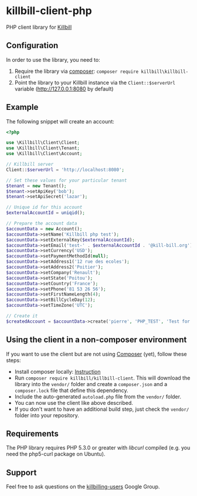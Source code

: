killbill-client-php
===================

PHP client library for [Killbill](http://killbill.io)

Configuration
-------------

In order to use the library, you need to:

1. Require the library via [composer](https://getcomposer.org): `composer require killbill\killbill-client`
2. Point the library to your Killbill instance via the `Client::$serverUrl` variable (http://127.0.0.1:8080 by default)

Example
-------

The following snippet will create an account:

```php
<?php

use \Killbill\Client\Client;
use \Killbill\Client\Tenant;
use \Killbill\Client\Account;

// Killbill server
Client::$serverUrl = 'http://localhost:8080';

// Set these values for your particular tenant
$tenant = new Tenant();
$tenant->setApiKey('bob');
$tenant->setApiSecret('lazar');

// Unique id for this account
$externalAccountId = uniqid();

// Prepare the account data
$accountData = new Account();
$accountData->setName('Killbill php test');
$accountData->setExternalKey($externalAccountId);
$accountData->setEmail('test-' . $externalAccountId . '@kill-bill.org');
$accountData->setCurrency('USD');
$accountData->setPaymentMethodId(null);
$accountData->setAddress1('12 rue des ecoles');
$accountData->setAddress2('Poitier');
$accountData->setCompany('Renault');
$accountData->setState('Poitou');
$accountData->setCountry('France');
$accountData->setPhone('81 53 26 56');
$accountData->setFirstNameLength(4);
$accountData->setBillCycleDay(12);
$accountData->setTimeZone('UTC');

// Create it
$createdAccount = $accountData->create('pierre', 'PHP_TEST', 'Test for '' . $externalAccountId, $tenant->getTenantHeaders());
```

Using the client in a non-composer environment
----------------------------------------------

If you want to use the client but are not using [Composer](https://getcomposer.org) (yet), follow these steps:

- Install composer locally: [Instruction](https://getcomposer.org/doc/00-intro.md#installation-linux-unix-osx)
- Run `composer require killbill/killbill-client`. This will download the library into the `vendor/` folder and create a `composer.json` and a `composer.lock` file that define this dependency.
- Include the auto-generated `autoload.php` file from the `vendor/` folder.
- You can now use the client like above described.
- If you don't want to have an additional build step, just check the `vendor/` folder into your repository.

Requirements
------------

The PHP library requires PHP 5.3.0 or greater with _libcurl_ compiled (e.g. you need the php5-curl package on Ubuntu).


Support
-------

Feel free to ask questions on the [killbilling-users](https://groups.google.com/forum/?fromgroups#!forum/killbilling-users) Google Group.
